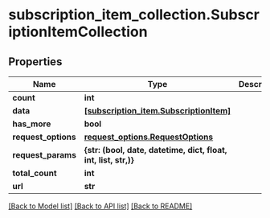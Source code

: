 # subscription_item_collection.SubscriptionItemCollection

## Properties
Name | Type | Description | Notes
------------ | ------------- | ------------- | -------------
**count** | **int** |  | [optional] 
**data** | [**[subscription_item.SubscriptionItem]**](SubscriptionItem.md) |  | [optional] 
**has_more** | **bool** |  | [optional] 
**request_options** | [**request_options.RequestOptions**](RequestOptions.md) |  | [optional] 
**request_params** | **{str: (bool, date, datetime, dict, float, int, list, str,)}** |  | [optional] 
**total_count** | **int** |  | [optional] 
**url** | **str** |  | [optional] 

[[Back to Model list]](../README.md#documentation-for-models) [[Back to API list]](../README.md#documentation-for-api-endpoints) [[Back to README]](../README.md)


